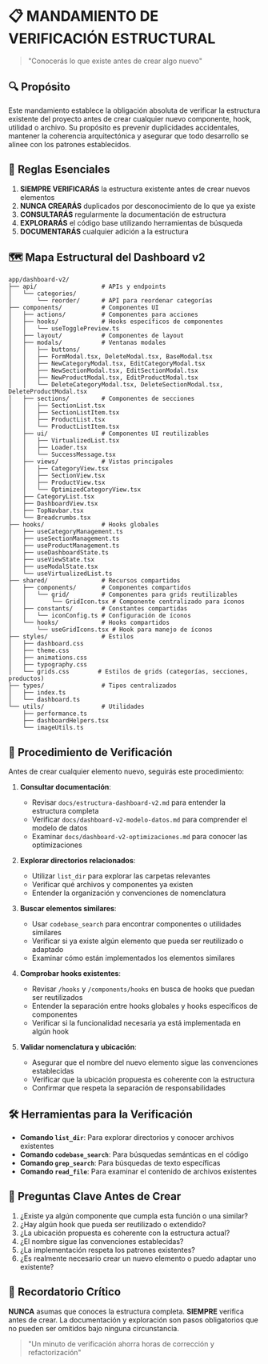 # 📋 MANDAMIENTO DE VERIFICACIÓN ESTRUCTURAL

> "Conocerás lo que existe antes de crear algo nuevo"

## 🔍 Propósito

Este mandamiento establece la obligación absoluta de verificar la estructura existente del proyecto antes de crear cualquier nuevo componente, hook, utilidad o archivo. Su propósito es prevenir duplicidades accidentales, mantener la coherencia arquitectónica y asegurar que todo desarrollo se alinee con los patrones establecidos.

## 📑 Reglas Esenciales

1. **SIEMPRE VERIFICARÁS** la estructura existente antes de crear nuevos elementos
2. **NUNCA CREARÁS** duplicados por desconocimiento de lo que ya existe
3. **CONSULTARÁS** regularmente la documentación de estructura
4. **EXPLORARÁS** el código base utilizando herramientas de búsqueda
5. **DOCUMENTARÁS** cualquier adición a la estructura

## 🗺️ Mapa Estructural del Dashboard v2

```
app/dashboard-v2/
├── api/                  # APIs y endpoints
│   └── categories/
│       └── reorder/      # API para reordenar categorías
├── components/           # Componentes UI
│   ├── actions/          # Componentes para acciones
│   ├── hooks/            # Hooks específicos de componentes
│   │   └── useTogglePreview.ts
│   ├── layout/           # Componentes de layout
│   ├── modals/           # Ventanas modales
│   │   ├── buttons/
│   │   ├── FormModal.tsx, DeleteModal.tsx, BaseModal.tsx
│   │   ├── NewCategoryModal.tsx, EditCategoryModal.tsx
│   │   ├── NewSectionModal.tsx, EditSectionModal.tsx
│   │   ├── NewProductModal.tsx, EditProductModal.tsx
│   │   └── DeleteCategoryModal.tsx, DeleteSectionModal.tsx, DeleteProductModal.tsx
│   ├── sections/         # Componentes de secciones
│   │   ├── SectionList.tsx
│   │   ├── SectionListItem.tsx
│   │   ├── ProductList.tsx
│   │   └── ProductListItem.tsx
│   ├── ui/               # Componentes UI reutilizables
│   │   ├── VirtualizedList.tsx
│   │   ├── Loader.tsx
│   │   └── SuccessMessage.tsx
│   ├── views/            # Vistas principales
│   │   ├── CategoryView.tsx
│   │   ├── SectionView.tsx
│   │   ├── ProductView.tsx
│   │   └── OptimizedCategoryView.tsx
│   ├── CategoryList.tsx
│   ├── DashboardView.tsx
│   ├── TopNavbar.tsx
│   └── Breadcrumbs.tsx
├── hooks/                # Hooks globales
│   ├── useCategoryManagement.ts
│   ├── useSectionManagement.ts
│   ├── useProductManagement.ts
│   ├── useDashboardState.ts
│   ├── useViewState.tsx
│   ├── useModalState.tsx
│   └── useVirtualizedList.ts
├── shared/               # Recursos compartidos
│   ├── components/       # Componentes compartidos
│   │   └── grid/         # Componentes para grids reutilizables
│   │       └── GridIcon.tsx # Componente centralizado para íconos
│   ├── constants/        # Constantes compartidas
│   │   └── iconConfig.ts # Configuración de íconos
│   └── hooks/            # Hooks compartidos
│       └── useGridIcons.tsx # Hook para manejo de íconos
├── styles/               # Estilos
│   ├── dashboard.css
│   ├── theme.css
│   ├── animations.css
│   ├── typography.css
│   └── grids.css        # Estilos de grids (categorías, secciones, productos)
├── types/                # Tipos centralizados
│   ├── index.ts
│   └── dashboard.ts
└── utils/                # Utilidades
    ├── performance.ts
    ├── dashboardHelpers.tsx
    └── imageUtils.ts
```

## 📝 Procedimiento de Verificación

Antes de crear cualquier elemento nuevo, seguirás este procedimiento:

1. **Consultar documentación**:

   - Revisar `docs/estructura-dashboard-v2.md` para entender la estructura completa
   - Verificar `docs/dashboard-v2-modelo-datos.md` para comprender el modelo de datos
   - Examinar `docs/dashboard-v2-optimizaciones.md` para conocer las optimizaciones

2. **Explorar directorios relacionados**:

   - Utilizar `list_dir` para explorar las carpetas relevantes
   - Verificar qué archivos y componentes ya existen
   - Entender la organización y convenciones de nomenclatura

3. **Buscar elementos similares**:

   - Usar `codebase_search` para encontrar componentes o utilidades similares
   - Verificar si ya existe algún elemento que pueda ser reutilizado o adaptado
   - Examinar cómo están implementados los elementos similares

4. **Comprobar hooks existentes**:

   - Revisar `/hooks` y `/components/hooks` en busca de hooks que puedan ser reutilizados
   - Entender la separación entre hooks globales y hooks específicos de componentes
   - Verificar si la funcionalidad necesaria ya está implementada en algún hook

5. **Validar nomenclatura y ubicación**:
   - Asegurar que el nombre del nuevo elemento sigue las convenciones establecidas
   - Verificar que la ubicación propuesta es coherente con la estructura
   - Confirmar que respeta la separación de responsabilidades

## 🛠️ Herramientas para la Verificación

- **Comando `list_dir`**: Para explorar directorios y conocer archivos existentes
- **Comando `codebase_search`**: Para búsquedas semánticas en el código
- **Comando `grep_search`**: Para búsquedas de texto específicas
- **Comando `read_file`**: Para examinar el contenido de archivos existentes

## 🧠 Preguntas Clave Antes de Crear

1. ¿Existe ya algún componente que cumpla esta función o una similar?
2. ¿Hay algún hook que pueda ser reutilizado o extendido?
3. ¿La ubicación propuesta es coherente con la estructura actual?
4. ¿El nombre sigue las convenciones establecidas?
5. ¿La implementación respeta los patrones existentes?
6. ¿Es realmente necesario crear un nuevo elemento o puedo adaptar uno existente?

## 📢 Recordatorio Crítico

**NUNCA** asumas que conoces la estructura completa. **SIEMPRE** verifica antes de crear. La documentación y exploración son pasos obligatorios que no pueden ser omitidos bajo ninguna circunstancia.

> "Un minuto de verificación ahorra horas de corrección y refactorización"
